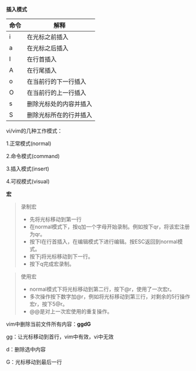 **插入模式**

| 命令 | 解释                   |
| ---- | ---------------------- |
| i    | 在光标之前插入         |
| a    | 在光标之后插入         |
| I    | 在行首插入             |
| A    | 在行尾插入             |
| o    | 在当前行的下一行插入   |
| O    | 在当前行的上一行插入   |
| s    | 删除光标处的内容并插入 |
| S    | 删除光标所在的行并插入 |



vi/vim的几种工作模式：

1.正常模式(normal)

2.命令模式(command)

3.插入模式(insert)

4.可视模式(visual)



**宏**

> 录制宏
>
> + 先将光标移动到第一行
> + 在normal模式下，按q加一个字母开始录制。例如按下qr，将该宏注册为qr。
> + 按下I在行首插入，在编辑模式下进行编辑。按ESC返回到normal模式。
> + 按下j将光标移动到下一行。
> + 按下q完成宏录制。

> 使用宏
>
> + normal模式下将光标移动到第二行，按下@r，使用了一次宏r。
> + 多次操作按下数字加@r，例如将光标移动到第三行，对剩余的5行操作宏r，按下5@r。
> + @@是对上一次宏使用的重复操作。



vim中删除当前文件所有内容：**ggdG**

gg：让光标移动到首行，vim中有效，vi中无效

d：删除选中内容

G：光标移动到最后一行